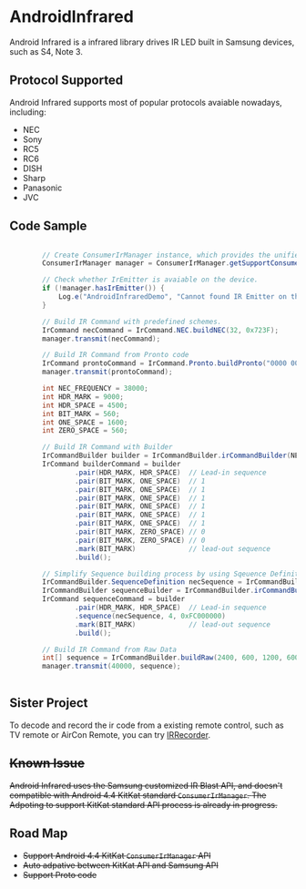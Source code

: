 AndroidInfrared
===============

Android Infrared is a infrared library drives IR LED built in Samsung devices, such as S4, Note 3.

Protocol Supported
-------------------

Android Infrared supports most of popular protocols avaiable nowadays, including:

* NEC
* Sony
* RC5
* RC6
* DISH
* Sharp
* Panasonic
* JVC


Code Sample
------------

```java

        // Create ConsumerIrManager instance, which provides the unified and enhanced API across Samsung private API and KitKat API.
        ConsumerIrManager manager = ConsumerIrManager.getSupportConsumerIrManager(context);

        // Check whether IrEmitter is avaiable on the device.
        if (!manager.hasIrEmitter()) {
            Log.e("AndroidInfraredDemo", "Cannot found IR Emitter on the device");
        }

        // Build IR Command with predefined schemes.
        IrCommand necCommand = IrCommand.NEC.buildNEC(32, 0x723F);
        manager.transmit(necCommand);

        // Build IR Command from Pronto code
        IrCommand prontoCommand = IrCommand.Pronto.buildPronto("0000 0067 0000 0015 0060 0018 0018 0018 0030 0018 0030 0018 0030 0018 0018 0018 0030 0018 0018 0018 0018 0018 0030 0018 0018 0018 0030 0018 0030 0018 0030 0018 0018 0018 0018 0018 0030 0018 0018 0018 0018 0018 0030 0018 0018 03f6");
        manager.transmit(prontoCommand);

        int NEC_FREQUENCY = 38000;
        int HDR_MARK = 9000;
        int HDR_SPACE = 4500;
        int BIT_MARK = 560;
        int ONE_SPACE = 1600;
        int ZERO_SPACE = 560;

        // Build IR Command with Builder
        IrCommandBuilder builder = IrCommandBuilder.irCommandBuilder(NEC_FREQUENCY); // Static factory method
        IrCommand builderCommand = builder
                .pair(HDR_MARK, HDR_SPACE)  // Lead-in sequence
                .pair(BIT_MARK, ONE_SPACE)  // 1
                .pair(BIT_MARK, ONE_SPACE)  // 1
                .pair(BIT_MARK, ONE_SPACE)  // 1
                .pair(BIT_MARK, ONE_SPACE)  // 1
                .pair(BIT_MARK, ONE_SPACE)  // 1
                .pair(BIT_MARK, ONE_SPACE)  // 1
                .pair(BIT_MARK, ZERO_SPACE) // 0
                .pair(BIT_MARK, ZERO_SPACE) // 0
                .mark(BIT_MARK)             // lead-out sequence
                .build();

        // Simplify Sequence building process by using Sqeuence Definition
        IrCommandBuilder.SequenceDefinition necSequence = IrCommandBuilder.simpleSequence(BIT_MARK, ONE_SPACE, BIT_MARK, ZERO_SPACE);
        IrCommandBuilder sequenceBuilder = IrCommandBuilder.irCommandBuilder(NEC_FREQUENCY); // Static factory method
        IrCommand sequenceCommand = builder
                .pair(HDR_MARK, HDR_SPACE)  // Lead-in sequence
                .sequence(necSequence, 4, 0xFC000000)
                .mark(BIT_MARK)             // lead-out sequence
                .build();

        // Build IR Command from Raw Data
        int[] sequence = IrCommandBuilder.buildRaw(2400, 600, 1200, 600, 1200, 600, 600, 600, 1200, 600, 600, 600);
        manager.transmit(40000, sequence);
        
```

Sister Project
---------------

To decode and record the ir code from a existing remote control, such as TV remote or AirCon Remote, you can try [IRRecorder](https://github.com/timnew/IRRecorder). 

<del>Known Issue</del>
---------------

<del>Android Infrared uses the Samsung customized IR Blast API, and doesn't compatible with Android 4.4 KitKat standard `ConsumerIrManager`. </del>
<del>The Adpoting to support KitKat standard API process is already in progress.</del>

Road Map
-----------

* <del>Support Android 4.4 KitKat `ConsumerIrManager` API</del>
* <del>Auto adpative between KitKat API and Samsung API</del>
* <del>Support Proto code</del>
